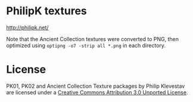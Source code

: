 PhilipK textures
================

<http://philipk.net/>

Note that the Ancient Collection textures were converted to PNG,
then optimized using `optipng -o7 -strip all *.png` in each directory.

License
=======

PK01, PK02 and Ancient Collection Texture packages by Philip Klevestav are
licensed under a [Creative Commons Attribution 3.0 Unported License](https://creativecommons.org/licenses/by/3.0/).
